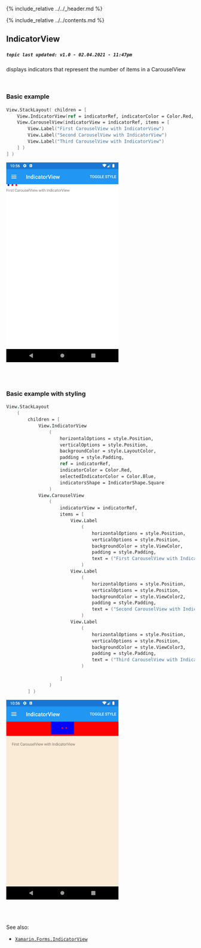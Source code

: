{% include_relative ../../_header.md %}

{% include_relative ../../contents.md %}

IndicatorView
--------
##### `topic last updated: v1.0 - 02.04.2021 - 11:47pm`

displays indicators that represent the number of items in a CarouselView

<br /> 

### Basic example


```fsharp 
View.StackLayout( children = [
    View.IndicatorView(ref = indicatorRef, indicatorColor = Color.Red, selectedIndicatorColor = Color.Blue, indicatorsShape = IndicatorShape.Square)                    
    View.CarouselView(indicatorView = indicatorRef, items = [ 
        View.Label("First CarouselView with IndicatorView")
        View.Label("Second CarouselView with IndicatorView")
        View.Label("Third CarouselView with IndicatorView")
    ] )
] )
```

<img src="../../images/views/indicator-adr-basic.png" width="300">

<br /> <br /> 

### Basic example with styling

```fsharp 
View.StackLayout
    ( 
        children = [
            View.IndicatorView
                (   
                    horizontalOptions = style.Position,
                    verticalOptions = style.Position,
                    backgroundColor = style.LayoutColor,
                    padding = style.Padding,  
                    ref = indicatorRef, 
                    indicatorColor = Color.Red, 
                    selectedIndicatorColor = Color.Blue, 
                    indicatorsShape = IndicatorShape.Square
                )                    
            View.CarouselView
                (
                    indicatorView = indicatorRef, 
                    items = [
                        View.Label
                            (
                                horizontalOptions = style.Position,
                                verticalOptions = style.Position,
                                backgroundColor = style.ViewColor,
                                padding = style.Padding,  
                                text = ("First CarouselView with IndicatorView")
                            )
                        View.Label
                            (
                                horizontalOptions = style.Position,
                                verticalOptions = style.Position,
                                backgroundColor = style.ViewColor2,
                                padding = style.Padding,  
                                text = ("Second CarouselView with IndicatorView")
                            )
                        View.Label
                            (
                                horizontalOptions = style.Position,
                                verticalOptions = style.Position,
                                backgroundColor = style.ViewColor3,
                                padding = style.Padding,  
                                text = ("Third CarouselView with IndicatorView")
                            )

                    ]    
                )
        ] )
```


<img src="../../images/views/indicator-adr-styled.png" width="300">

<br /> <br /> 

See also:

* [`Xamarin.Forms.IndicatorView`](https://docs.microsoft.com/en-us/dotnet/api/Xamarin.Forms.IndicatorView)